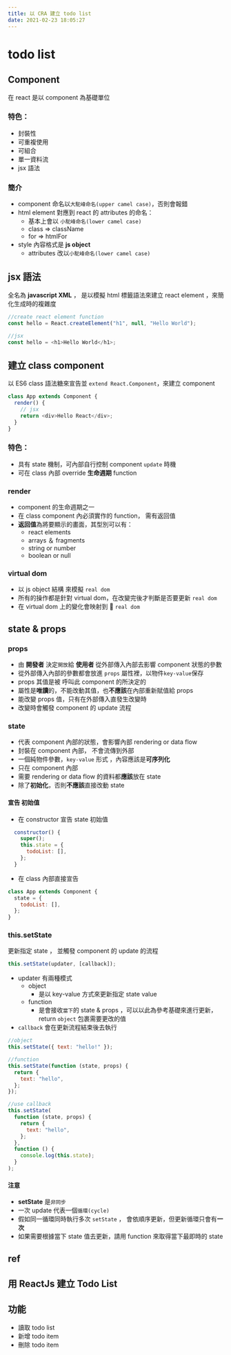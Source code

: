 ```yaml
---
title: 以 CRA 建立 todo list
date: 2021-02-23 18:05:27
---
```


# todo list

## Component

在 react 是以 component 為基礎單位

### 特色：

- 封裝性
- 可重複使用
- 可組合
- 單一資料流
- jsx 語法

### 簡介

- component 命名以`大駝峰命名(upper camel case)`，否則會報錯
- html element 對應到 react 的 attributes 的命名：
  - 基本上會以 `小駝峰命名(lower camel case)`
  - class => className
  - for => htmlFor
- style 內容格式是 **js object**
  - attributes 改以`小駝峰命名(lower camel case)`

## jsx 語法

全名為 **javascript XML** ， 是以模擬 html 標籤語法來建立 react element ，來簡化生成時的複雜度

```js
//create react element function
const hello = React.createElement("h1", null, "Hello World");

//jsx
const hello = <h1>Hello World</h1>;
```

## 建立 class component

以 ES6 class 語法糖來宣告並 `extend React.Component`，來建立 component

```js
class App extends Component {
  render() {
    // jsx
    return <div>Hello React</div>;
  }
}
```

### 特色：

- 具有 state 機制，可內部自行控制 component `update` 時機
- 可在 class 內部 override **生命週期** function

### render

- component 的生命週期之一
- 在 class component 內必須實作的 function， 需有返回值
- **返回值**為將要顯示的畫面，其型別可以有：
  - react elements
  - arrays ＆ fragments
  - string or number
  - boolean or null

### virtual dom

- 以 js object 結構 來模擬 `real dom`
- 所有的操作都是針對 virtual dom，在改變完後才判斷是否要更新 `real dom`
- 在 virtual dom 上的變化會映射到  `real dom`

## state & props

### props

- 由 **開發者** 決定`開放`給 **使用者** 從外部傳入內部去影響 component 狀態的參數
- 從外部傳入內部的參數都會放進 `props` 屬性裡，以物件`key-value`保存
- props 其值是被 呼叫此 component 的所決定的
- 屬性是**唯讀**的，不能改動其值，也**不應該**在內部重新賦值給 props
- 能改變 props 值，只有在外部傳入直發生改變時
- 改變時會觸發 component 的 update 流程

### state

- 代表 component 內部的狀態，會影響內部 rendering or data flow
- 封裝在 component 內部， 不會流傳到外部
- 一個純物件參數，`key-value` 形式 ，內容應該是**可序列化**
- 只在 component 內部
- 需要 rendering or data flow 的資料都**應該**放在 state
- 除了**初始化**，否則**不應該**直接改動 state

#### 宣告 初始值

- 在 constructor 宣告 state 初始值

```js
  constructor() {
    super();
    this.state = {
      todoList: [],
    };
  }
```

- 在 class 內部直接宣告

```js
class App extends Component {
  state = {
    todoList: [],
  };
}
```

### this.setState

更新指定 state ， 並觸發 component 的 update 的流程

```js
this.setState(updater, [callback]);
```

- updater 有兩種模式
  - object
    - 是以 key-value 方式來更新指定 state value
  - function
    - 是會接收`當下`的 state & props ，可以以此為參考基礎來進行更新， return `object` 包裹需要更改的值
- `callback` 會在更新流程結束後去執行

```js
//object
this.setState({ text: "hello!" });

//function
this.setState(function (state, props) {
  return {
    text: "hello",
  };
});

//use callback
this.setState(
  function (state, props) {
    return {
      text: "hello",
    };
  },
  function () {
    console.log(this.state);
  }
);
```

#### 注意

- **setState** 是`非同步`
- 一次 update 代表一個`循環(cycle)`
- 假如同一循環同時執行多次 `setState` ， 會依順序更新，但更新循環只會有**一次**
- 如果需要根據當下 state 值去更新，請用 function 來取得當下最即時的 state

## ref

## 用 ReactJs 建立 Todo List

## 功能

- 讀取 todo list
- 新增 todo item
- 刪除 todo item
